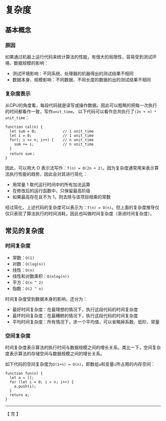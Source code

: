 # 复杂度
## 基本概念
### 原因
如果通过机器上运行代码来统计算法的性能，有很大的局限性，容易受到测试环境、数据规模的影响：
- 测试环境影响：不同系统、处理器的机器得出的测试结果不相同
- 数据本身、规模影响：不同数据、不同长度的数据的出的测试结果不相同

### 复杂度表示
从CPU的角度看，每段代码就是读写或操作数据。因此可以粗略的把每一次执行的时间都看作一致，写作`unit_time`。 以下代码可以看作总共执行了`(2n + n) * unit_time`：
```
function cal(n) {
  let sum = 0;            // 1 unit_time
  let i = 0;              // 1 unit_time
  for(; i <= n; i++) {    // n unit_time
    sum += i;             // n unit_time
  }
  return sum；
}
```

因此，可以用大 O 表示法写作：`T(n) = O(2n + 2)`。因为复杂度通常用来表示算法执行性能的趋势，因此会对其进行简化：
- 用常量 1 取代运行时间中的所有加法运算
- 在修改后的运行函数中，只保留最高阶级
- 如果最高存在且不为 1，则去除与该项目相乘的常数

经过简化，上述代码的复杂度可以表示为：`T(n) = O(n)`。但上面的复杂度推导仅仅只表现了算法执行的时间消耗，因此也叫做时间复杂度（渐进时间复杂度）。

## 常见的复杂度
### 时间复杂度
- 常数：`O(1)`
- 对数：`O(log(n))`
- 线性：`O(n)`
- 线性和对数乘积：`O(nlog(n))`
- 平方：`O(n ^ 2)`
- 指数：`O(2 ^ n)`

时间复杂度受到数据本身的影响，还分为：
- 最好时间复杂度：在最理想的情况下，执行这段代码的时间复杂度
- 最坏时间复杂度：在最糟糕的情况下，执行这段代码的时间复杂度
- 平均时间复杂度：所有情况下，求一个平均值，可以省略掉系数、低阶、常量

### 空间复杂度
时间复杂度表示算法的执行时间与数据规模之间的增长关系。类比一下，空间复杂度表示算法的存储空间与数据规模之间的增长关系。

如下代码的空间复杂度为`O(1+n) = O(n)`，即数组`a`和变量`i`所占用的内存空间：
```
function fun(n) {
  let a = [];
  for (let i = 0; i < n; i++) {
    a.push(i);
  }
  return a;
}
```

---

【 完 】